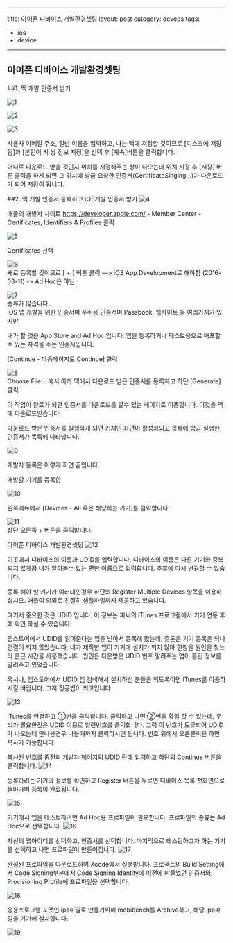 
---

title: 아이폰 디바이스 개발환경셋팅
layout: post 
category: devops
tags: 
  - ios
  - device
---

아이폰 디바이스 개발환경셋팅
---------------------------------------------

##1. 맥 개발 인증서 받기 

![1](/assets/imgs/2016/01/27/2016-01-27-ios-dev1.png)   


![2](/assets/imgs/2016/01/27/2016-01-27-ios-dev2.png)  
 
![3](/assets/imgs/2016/01/27/2016-01-27-ios-dev3.png)   


사용자 이메일 주소, 일반 이름을 입력하고,
나는 맥에 저장할 것이므로 [디스크에 저장됨]과 [본인이 키 쌍 정보 지정]을 선택 후 [계속]버튼을 클릭합니다.

어디로 다운로드 받을 것인지 위치를 지정해주는 창이 나오는데 위치 지정 후 [저장] 버튼 클릭을 하게 되면 그 위치에 방금 요청한 인증서(CertificateSinging...)가 다운로드가 되어 저장이 됩니다. 

##2. 맥 개발 인증서 등록하고 iOS개발 인증서 받기
![4](/assets/imgs/2016/01/27/2016-01-27-ios-dev4.png)  

애플의 개발자 사이트 https://developer.apple.com/ - Member Center - Certificates, Identifiers & Profiles 클릭

![5](/assets/imgs/2016/01/27/2016-01-27-ios-dev5.png)  

Certificates 선택

![6](/assets/imgs/2016/01/27/2016-01-27-ios-dev6.png)  
새로 등록할 것이므로 [ + ] 버튼 클릭
—> iOS App Development로 해야함 (2016-03-11) -> Ad Hoc은 아님 

![7](/assets/imgs/2016/01/27/2016-01-27-ios-dev7.png)  
종류가 많습니다..  
iOS 앱 개발을 위한 인증서며 푸쉬용 인증서며 Passbook, 웹사이트 등 여러가지가 있지만

내가 할 것은 App Store and Ad Hoc 입니다. 앱을 등록하거나 테스트용으로 배포할 수 있는 자격을 주는 인증서입니다.

[Continue - 다음페이지도 Continue] 클릭

![8](/assets/imgs/2016/01/27/2016-01-27-ios-dev8.png)  
Choose File... 에서 아까 맥에서 다운로드 받은 인증서를 등록하고 하단 [Generate] 클릭

이 작업이 완료가 되면 인증서를 다운로드를 할수 있는 페이지로 이동합니다.
이것을 맥에 다운로드받습니다. 

다운로드 받은 인증서를 실행하게 되면 키체인 화면이 활성화되고 목록에 방금 실행한 인증서가 목록에 나타납니다.

![9](/assets/imgs/2016/01/27/2016-01-27-ios-dev9.png)  

개발자 등록은 이렇게 하면 끝입니다.

개발할 기기를 등록함 

![10](/assets/imgs/2016/01/27/2016-01-27-ios-dev10.png)  

왼쪽메뉴에서 [Devices - All 혹은 해당하는 기기]를 클릭합니다.


![11](/assets/imgs/2016/01/27/2016-01-27-ios-dev11.png)  
상단 오른쪽 + 버튼을 클릭합니다. 

아이폰 디바이스 개발환경셋팅
![12](/assets/imgs/2016/01/27/2016-01-27-ios-dev12.png)  


이곳에서 디바이스의 이름과 UDID를 입력합니다.
디바이스의 이름은 다른 기기와 중복되지 않게끔 내가 알아볼수 있는 편한 이름으로 입력합니다.
추후에 다시 변경할 수 있습니다.

등록 해야 할 기기가 여러대인경우
하단의 Register Multiple Devices 항목을 이용하십시오.
애플이 의외로 친절히 샘플파일까지 제공하고 있습니다.


여기서 중요한 것은 UDID 입니다.
이 정보는 피씨의 iTunes 프로그램에서 기기 연동 후에 확인 하실 수 있습니다.

앱스토어에서 UDID를 읽어준다는 앱을 받아서 등록해 봤는데,
결론은 기기 등록은 되나 연결이 되지 않았습니다.
내가 제작한 앱이 기기에 설치가 되지 않아 한참을 원인을 찾느라 은근 시간을 사용했습니다.
원인은 다운받은 UDID 번호 알려주는 앱이 틀린 정보를 알려주고 있었습니다.

혹시나, 앱스토어에서 UDID 앱 검색해서 설치하신 분들은 되도록이면 iTunes를 이용하시길 바랍니다.
그저 정공법이 최고입니다.

![13](/assets/imgs/2016/01/27/2016-01-27-ios-dev13.png)  

iTunes를 연결하고 ①번을 클릭합니다.
클릭하고 나면 ②번을 확일 할 수 있는데, 우리가 필요한것은 UDID 이므로 일련번호를 클릭합니다.
그럼 이 번호가 토글되어 UDID가 나오는데 안나올경우 나올때까지 클릭하시면 됩니다.
번호 위에서 오른클릭을 하면 복사가 가능합니다.

복사된 번호를 좀전의 개발자 페이지의 UDID 란에 입력하고 하단의 Continue 버튼을 클릭합니다.
![14](/assets/imgs/2016/01/27/2016-01-27-ios-dev14.png)  

등록하려는 기기의 정보를 확인하고 Register 버튼을 누르면 디바이스 목록 첫화면으로 돌아가며 등록이 완료됩니다.

![15](/assets/imgs/2016/01/27/2016-01-27-ios-dev15.png)  

기기에서 앱을 테스트하려면 Ad Hoc용 프로파일이 필요합니다. 프로파일의 종류는 Ad Hoc으로 선택합니다.
![16](/assets/imgs/2016/01/27/2016-01-27-ios-dev16.png)  

자신의 앱아이디를 선택하고, 인증서를 선택합니다. 마지막으로 테스팅하고자 하는 기기를 선택하고 나면 프로파일이 만들어집니다.
![17](/assets/imgs/2016/01/27/2016-01-27-ios-dev17.png)  

완성된 프로파일을 다운로드하여 Xcode에서 실행합니다. 프로젝트의 Build Setting에서 Code Signing부분에서 Code Signing Identity에 이전에 만들었던 인증서와, Provisioning Profile에 프로파일을 선택합니다.

![18](/assets/imgs/2016/01/27/2016-01-27-ios-dev18.png)

응용프로그램 포맷인 ipa파일로 만들기위해 mobibench를 Archive하고, 해당 ipa파일을 기기에 설치합니다.

![19](/assets/imgs/2016/01/27/2016-01-27-ios-dev19.png)
